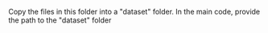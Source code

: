 Copy the files in this folder into a "dataset" folder. In the main code, provide the path to the "dataset" folder
